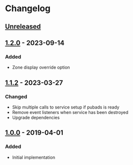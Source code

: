 # Changelog

## [Unreleased][]

## [1.2.0][] - 2023-09-14

### Added

* Zone display override option

## [1.1.2][] - 2023-03-27

### Changed

- Skip multiple calls to service setup if pubads is ready
- Remove event listeners when service has been destroyed
- Upgrade dependencies


## [1.0.0][] - 2019-04-01

### Added

- Initial implementation


[1.1.2]: https://github.com/niksy/advertol-service-google-dfp/compare/v1.0.0...v1.1.2
[1.0.0]: https://github.com/niksy/advertol-service-google-dfp/tree/v1.0.0


[Unreleased]: https://github.com/niksy/advertol-service-google-dfp/compare/v1.2.0...HEAD
[1.2.0]: https://github.com/niksy/advertol-service-google-dfp/tree/v1.2.0